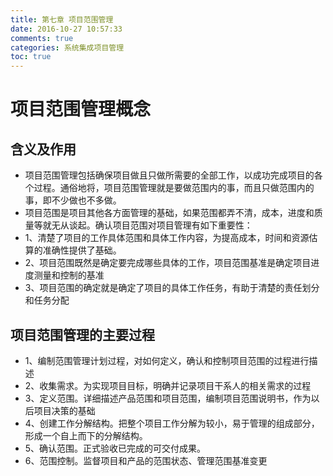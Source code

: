 ```yaml
---
title: 第七章 项目范围管理
date: 2016-10-27 10:57:33 
comments: true 
categories: 系统集成项目管理
toc: true
---
```


# 项目范围管理概念
## 含义及作用
- 项目范围管理包括确保项目做且只做所需要的全部工作，以成功完成项目的各个过程。通俗地将，项目范围管理就是要做范围内的事，而且只做范围内的事，即不少做也不多做。
- 项目范围是项目其他各方面管理的基础，如果范围都弄不清，成本，进度和质量等就无从谈起。确认项目范围对项目管理有如下重要性：
 - 1、清楚了项目的工作具体范围和具体工作内容，为提高成本，时间和资源估算的准确性提供了基础。
 - 2、项目范围既然是确定要完成哪些具体的工作，项目范围基准是确定项目进度测量和控制的基准
 - 3、项目范围的确定就是确定了项目的具体工作任务，有助于清楚的责任划分和任务分配

<!--more--> 
## 项目范围管理的主要过程
- 1、编制范围管理计划过程，对如何定义，确认和控制项目范围的过程进行描述
- 2、收集需求。为实现项目目标，明确并记录项目干系人的相关需求的过程
- 3、定义范围。详细描述产品范围和项目范围，编制项目范围说明书，作为以后项目决策的基础
- 4、创建工作分解结构。把整个项目工作分解为较小，易于管理的组成部分，形成一个自上而下的分解结构。
- 5、确认范围。正式验收已完成的可交付成果。
- 6、范围控制。监督项目和产品的范围状态、管理范围基准变更

